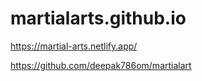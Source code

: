 # martialarts.github.io
https://martial-arts.netlify.app/

https://github.com/deepak786om/martialart
